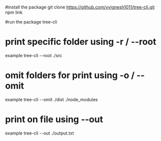 #install the package
git clone https://github.com/vvignesh1011/tree-cli.git
npm link

#run the package
tree-cli

# print specific folder using -r / --root

example tree-cli --root ./src

# omit folders for print using -o / --omit

example tree-cli --omit ./dist ./node_modules

# print on file using --out

example tree-cli --out ./output.txt
